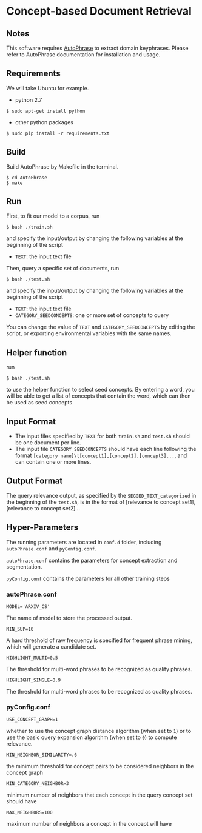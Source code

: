 # Concept-based Document Retrieval


## Notes

This software requires [AutoPhrase](https://github.com/shangjingbo1226/AutoPhrase) to extract domain keyphrases. Please refer to AutoPhrase documentation for installation and usage.

## Requirements

We will take Ubuntu for example.

* python 2.7
```
$ sudo apt-get install python
```
* other python packages
```
$ sudo pip install -r requirements.txt
```

## Build
Build AutoPhrase by Makefile in the terminal.
```
$ cd AutoPhrase
$ make
```

## Run
First, to fit our model to a corpus, run
```
$ bash ./train.sh
```
and specify the input/output by changing the following variables at the beginning of the script
* ```TEXT```: the input text file

Then, query a specific set of documents, run
```
$ bash ./test.sh
```
and specify the input/output by changing the following variables at the beginning of the script
* ```TEXT```: the input text file
* ```CATEGORY_SEEDCONCEPTS```: one or more set of concepts to query

You can change the value of ```TEXT``` and ```CATEGORY_SEEDCONCEPTS``` by editing the script, or exporting environmental variables with the same names.

## Helper function
run
```
$ bash ./test.sh
```
to use the helper function to select seed concepts. By entering a word, you will be able to get a list of concepts that contain the word, which can then be used as seed concepts

## Input Format
* The input files specified by ```TEXT``` for both ```train.sh``` and ```test.sh``` should be one document per line.
* The input file ```CATEGORY_SEEDCONCEPTS``` should have each line following the format ```[category name]\t[concept1],[concept2],[concept3]...```, and can contain one or more lines.

## Output Format
The query relevance output, as specified by the `SEGGED_TEXT_categorized` in the beginning of the ```test.sh```, is in the format of [relevance to concept set1], [relevance to concept set2]...


## Hyper-Parameters
The running parameters are located in `conf.d` folder, including `autoPhrase.conf` and `pyConfig.conf`.

`autoPhrase.conf` contains the parameters for concept extraction and segmentation.

`pyConfig.conf` contains the parameters for all other training steps

### autoPhrase.conf

```
MODEL='ARXIV_CS'
```

The name of model to store the processed output.

```
MIN_SUP=10
```

A hard threshold of raw frequency is specified for frequent phrase mining, which
will generate a candidate set.

```
HIGHLIGHT_MULTI=0.5
```

The threshold for multi-word phrases to be recognized as quality phrases.


```
HIGHLIGHT_SINGLE=0.9
```

The threshold for multi-word phrases to be recognized as quality phrases.

### pyConfig.conf

```
USE_CONCEPT_GRAPH=1
```
whether to use the concept graph distance algorithm (when set to `1`) or to use the basic query expansion algorithm (when set to `0`) to compute relevance.

```
MIN_NEIGHBOR_SIMILARITY=.6
```
the minimum threshold for concept pairs to be considered neighbors in the concept graph

```
MIN_CATEGORY_NEIGHBOR=3
```
minimum number of neighbors that each concept in the query concept set should have

```
MAX_NEIGHBORS=100
```
maximum number of neighbors a concept in the concept will have
